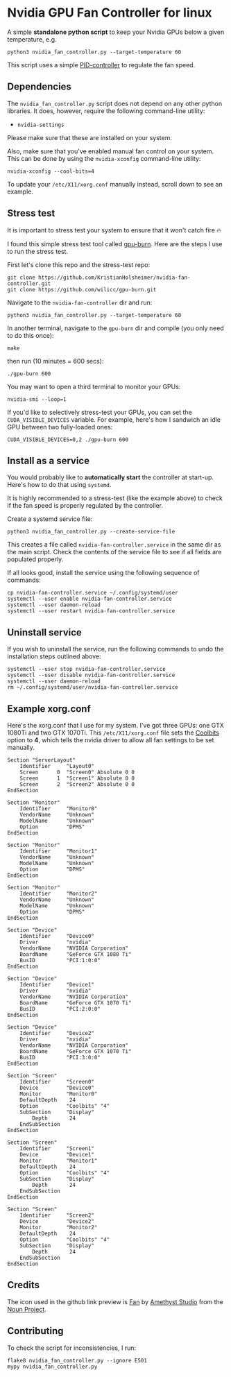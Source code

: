 # Nvidia GPU Fan Controller for linux

A simple **standalone python script** to keep your Nvidia GPUs below a given temperature, e.g.

```
python3 nvidia_fan_controller.py --target-temperature 60
```

This script uses a simple [PID-controller](https://en.wikipedia.org/wiki/PID_controller) to regulate
the fan speed.


## Dependencies

The `nvidia_fan_controller.py` script does not depend on any other python libraries. It does,
however, require the following command-line utility:

- `nvidia-settings`

Please make sure that these are installed on your system.

Also, make sure that you've enabled manual fan control on your system. This can be done by using the
`nvidia-xconfig` command-line utility:

```
nvidia-xconfig --cool-bits=4
```

To update your `/etc/X11/xorg.conf` manually instead, scroll down to see an example.


## Stress test

It is important to stress test your system to ensure that it won't catch fire 🔥

I found this simple stress test tool called [gpu-burn](https://github.com/wilicc/gpu-burn). Here are
the steps I use to run the stress test.

First let's clone this repo and the stress-test repo:
```
git clone https://github.com/KristianHolsheimer/nvidia-fan-controller.git
git clone https://github.com/wilicc/gpu-burn.git
```

Navigate to the `nvidia-fan-controller` dir and run:
```
python3 nvidia_fan_controller.py --target-temperature 60
```

In another terminal, navigate to the `gpu-burn` dir and compile (you only need to do this once):

```
make
```

then run (10 minutes = 600 secs):

```
./gpu-burn 600
```

You may want to open a third terminal to monitor your GPUs:

```
nvidia-smi --loop=1
```

If you'd like to selectively stress-test your GPUs, you can set the `CUDA_VISIBLE_DEVICES` variable.
For example, here's how I sandwich an idle GPU between two fully-loaded ones:

```
CUDA_VISIBLE_DEVICES=0,2 ./gpu-burn 600
```

## Install as a service

You would probably like to **automatically start** the controller at start-up. Here's how to do that
using `systemd`.

It is highly recommended to a stress-test (like the example above) to check if the fan speed is
properly regulated by the controller.

Create a systemd service file:

```
python3 nvidia_fan_controller.py --create-service-file
```

This creates a file called `nvidia-fan-controller.service` in the same dir as the main script. Check
the contents of the service file to see if all fields are populated properly.

If all looks good, install the service using the following sequence of commands:

```
cp nvidia-fan-controller.service ~/.config/systemd/user
systemctl --user enable nvidia-fan-controller.service
systemctl --user daemon-reload
systemctl --user restart nvidia-fan-controller.service
```


## Uninstall service

If you wish to uninstall the service, run the following commands to undo the installation steps
outlined above:

```
systemctl --user stop nvidia-fan-controller.service
systemctl --user disable nvidia-fan-controller.service
systemctl --user daemon-reload
rm ~/.config/systemd/user/nvidia-fan-controller.service
```


## Example xorg.conf

Here's the xorg.conf that I use for my system. I've got three GPUs: one GTX 1080Ti and two GTX
1070Ti. This `/etc/X11/xorg.conf` file sets the
[Coolbits](https://wiki.archlinux.org/index.php/NVIDIA/Tips_and_tricks#Overclocking_and_cooling)
option to **4**, which tells the nvidia driver to allow all fan settings to be set manually.

```
Section "ServerLayout"
    Identifier     "Layout0"
    Screen      0  "Screen0" Absolute 0 0
    Screen      1  "Screen1" Absolute 0 0
    Screen      2  "Screen2" Absolute 0 0
EndSection

Section "Monitor"
    Identifier     "Monitor0"
    VendorName     "Unknown"
    ModelName      "Unknown"
    Option         "DPMS"
EndSection

Section "Monitor"
    Identifier     "Monitor1"
    VendorName     "Unknown"
    ModelName      "Unknown"
    Option         "DPMS"
EndSection

Section "Monitor"
    Identifier     "Monitor2"
    VendorName     "Unknown"
    ModelName      "Unknown"
    Option         "DPMS"
EndSection

Section "Device"
    Identifier     "Device0"
    Driver         "nvidia"
    VendorName     "NVIDIA Corporation"
    BoardName      "GeForce GTX 1080 Ti"
    BusID          "PCI:1:0:0"
EndSection

Section "Device"
    Identifier     "Device1"
    Driver         "nvidia"
    VendorName     "NVIDIA Corporation"
    BoardName      "GeForce GTX 1070 Ti"
    BusID          "PCI:2:0:0"
EndSection

Section "Device"
    Identifier     "Device2"
    Driver         "nvidia"
    VendorName     "NVIDIA Corporation"
    BoardName      "GeForce GTX 1070 Ti"
    BusID          "PCI:3:0:0"
EndSection

Section "Screen"
    Identifier     "Screen0"
    Device         "Device0"
    Monitor        "Monitor0"
    DefaultDepth    24
    Option         "Coolbits" "4"
    SubSection     "Display"
        Depth       24
    EndSubSection
EndSection

Section "Screen"
    Identifier     "Screen1"
    Device         "Device1"
    Monitor        "Monitor1"
    DefaultDepth    24
    Option         "Coolbits" "4"
    SubSection     "Display"
        Depth       24
    EndSubSection
EndSection

Section "Screen"
    Identifier     "Screen2"
    Device         "Device2"
    Monitor        "Monitor2"
    DefaultDepth    24
    Option         "Coolbits" "4"
    SubSection     "Display"
        Depth       24
    EndSubSection
EndSection

```


## Credits

The icon used in the github link preview is
[Fan](https://thenounproject.com/term/fan/2871241) by
[Amethyst Studio](https://thenounproject.com/AmethystStudio/) from the
[Noun Project](https://thenounproject.com/).


## Contributing

To check the script for inconsistencies, I run:

```
flake8 nvidia_fan_controller.py --ignore E501
mypy nvidia_fan_controller.py
```
